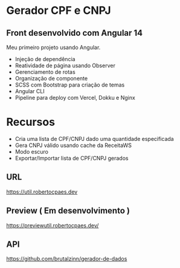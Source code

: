 # Gerador CPF e CNPJ
## Front desenvolvido com Angular 14

Meu primeiro projeto usando Angular.

- Injeção de dependência
- Reatividade de página usando Observer
- Gerenciamento de rotas
- Organização de componente
- SCSS com Bootstrap para criação de temas
- Angular CLI
- Pipeline para deploy com Vercel, Dokku e Nginx

# Recursos

- Cria uma lista de CPF/CNPJ dado uma quantidade especificada
- Gera CNPJ válido usando cache da ReceitaWS
- Modo escuro
- Exportar/Importar lista de CPF/CNPJ gerados

## URL

https://util.robertocpaes.dev

## Preview ( Em desenvolvimento )

https://previewutil.robertocpaes.dev/

## API

https://github.com/brutalzinn/gerador-de-dados
